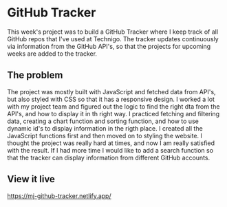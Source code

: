 # GitHub Tracker

This week's project was to build a GitHub Tracker where I keep track of all GitHub repos that I've used at Technigo. The tracker updates continuously via information from the GitHub API's, so that the projects for upcoming weeks are added to the tracker.

## The problem

The project was mostly built with JavaScript and fetched data from API's, but also styled with CSS so that it has a responsive design.
I worked a lot with my project team and figured out the logic to find the right dta from the API's, and how to display it in th right way. I practiced fetching and filtering data, creating a chart function and sorting function, and how to use dynamic id's to display information in the rigth place.
I created all the JavaScript functions first and then moved on to styling the website.
I thought the project was really hard at times, and now I am really satisfied with the result. If I had more time I would like to add a search function so that the tracker can display information from different GitHub accounts.

## View it live

https://mj-github-tracker.netlify.app/
